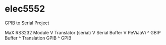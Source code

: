 # elec5552
GPIB to Serial Project


MaX RS3232 Module
    V
Translator (serial)
    V
Serial Buffer
    V
PeViJaVi
    ^
GBIP Buffer
    ^
Translation GPIB
    ^
  GPIB
